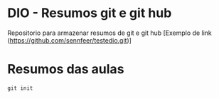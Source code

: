 
# DIO - Resumos git e git hub

Repositorio para armazenar resumos de git e git hub  [Exemplo de link (https://github.com/sennfeer/testedio.git)]

# Resumos das aulas 

```
git init
```
